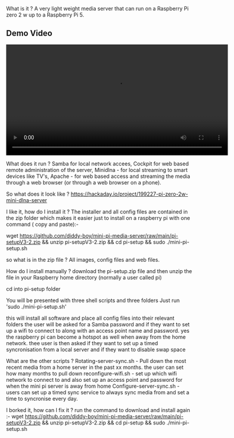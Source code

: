 What is it ?
A very light weight media server that can run on a Raspberry Pi zero 2 w up to a Raspberry Pi 5.

## Demo Video
<video src="https://www.youtube.com/watch?v=qeu4PCG4AYE" controls width="600"></video>

What does it run ? 
Samba for local network accees,
Cockpit for web based remote administration of the server,
Minidlna - for local streaming to smart devices like TV's,
Apache - for web based access and streaming the media through a web browser (or through a web browser on a phone).

So what does it look like ?
https://hackaday.io/project/199227-pi-zero-2w-mini-dlna-server

I like it, how do I install it ?
The installer and all config files are contained in the zip folder which makes it easier just to install on a raspberry pi with one command ( copy and paste):-

wget https://github.com/diddy-boy/mini-pi-media-server/raw/main/pi-setupV3-2.zip && unzip pi-setupV3-2.zip && cd pi-setup && sudo ./mini-pi-setup.sh

so what is in the zip file ?
All images, config files and web files.

How do I install manually ?
download the pi-setup.zip file and then unzip the file in your Raspberry home directory (normally a user called pi)

cd into pi-setup folder

You will be presented with three shell scripts and three folders
Just run 'sudo ./mini-pi-setup.sh'

this will install all software and place all config files into their relevant folders
the user will be asked for a Samba password and if they want to set up a wifi to connect to along with an access point name and password.
yes the raspberry pi can become a hotspot as well when away from the home network.
thee user is then asked if they want to set up a timed syncronisation from a local server and if they want to disable swap space

What are the other scripts ?
Rotating-server-sync.sh - Pull down the most recent media from a home server in the past xx months. the user can set how many months to pull down
reconfigure-wifi.sh - set up which wifi network to connect to and also set up an access point and password for when the mini pi server is away from home
Configure-server-sync.sh - users can set up a timed sync service to always sync media from and set a time to syncronise every day.

I borked it, how can I fix it ?
run the command to download and install again :-
wget https://github.com/diddy-boy/mini-pi-media-server/raw/main/pi-setupV3-2.zip && unzip pi-setupV3-2.zip && cd pi-setup && sudo ./mini-pi-setup.sh
